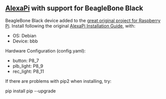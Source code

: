 ## [AlexaPi](https://github.com/alexa-pi/AlexaPi) with support for BeagleBone Black

BeagleBone Black device added to the [great original project for Raspberry Pi](https://github.com/alexa-pi/AlexaPi). Install following the original [AlexaPi Installation Guide](https://github.com/alexa-pi/AlexaPi/wiki/Installation), with:
- OS: Debian
- Device: bbb

Hardware Configuration (config.yaml):
- button: P8_7
- plb_light: P8_9
- rec_light: P8_11

If there are problems with pip2 when installing, try:

pip install pip --upgrade

